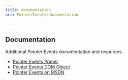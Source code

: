 ```yaml
---
title: documentation
uri: PointerEvents/documentation

---
```

## Documentation

Additional Pointer Events documentation and resources.

-   [Pointer Events Primer](http://docs.webplatform.org/wiki/concepts/Pointer_Events)
-   [Pointer Events DOM Object](http://docs.webplatform.org/wiki/dom/objects/PointerEvent)
-   [Pointer Events on MSDN](http://msdn.microsoft.com/en-us/library/ie/hh673557%28v=vs.85%29.aspx)
